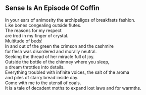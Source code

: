 Sense Is An Episode Of Coffin
-----------------------------
In your ears of animosity the archipeligos of breakfasts fashion.  
Like bones congealing outside flutes.  
The reasons for my respect  
are trod in my finger of crystal.  
Multitude of beds!  
In and out of the green the crimson and the cashmire  
for flesh was disordered and morally neutral.  
Seeking the thread of her miracle full of joy.  
Outside the bottle of the chimney where you sleep,  
a dream throttles into details.  
Everything troubled with infinite voices, the salt of the aroma  
and piles of starry bread inside day.  
Come with me to the utensil of coals.  
It is a tale of decadent moths to expand lost laws and for warmths.  
